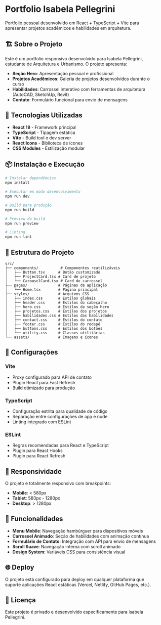 # Portfolio Isabela Pellegrini

Portfolio pessoal desenvolvido em React + TypeScript + Vite para apresentar projetos acadêmicos e habilidades em arquitetura.

## 🏗️ Sobre o Projeto

Este é um portfolio responsivo desenvolvido para Isabela Pellegrini, estudante de Arquitetura e Urbanismo. O projeto apresenta:

- **Seção Hero**: Apresentação pessoal e profissional
- **Projetos Acadêmicos**: Galeria de projetos desenvolvidos durante o curso
- **Habilidades**: Carrossel interativo com ferramentas de arquitetura (AutoCAD, SketchUp, Revit)
- **Contato**: Formulário funcional para envio de mensagens

## 🚀 Tecnologias Utilizadas

- **React 19** - Framework principal
- **TypeScript** - Tipagem estática
- **Vite** - Build tool e dev server
- **React Icons** - Biblioteca de ícones
- **CSS Modules** - Estilização modular

## 📦 Instalação e Execução

```bash
# Instalar dependências
npm install

# Executar em modo desenvolvimento
npm run dev

# Build para produção
npm run build

# Preview da build
npm run preview

# Linting
npm run lint
```

## 🎨 Estrutura do Projeto

```
src/
├── components/          # Componentes reutilizáveis
│   ├── Button.tsx      # Botão customizado
│   ├── ProjectCard.tsx # Card de projeto
│   └── CarouselCard.tsx # Card do carrossel
├── pages/              # Páginas da aplicação
│   └── Home.tsx        # Página principal
├── styles/             # Arquivos CSS
│   ├── index.css       # Estilos globais
│   ├── header.css      # Estilos do cabeçalho
│   ├── hero.css        # Estilos da seção hero
│   ├── projetos.css    # Estilos dos projetos
│   ├── habilidades.css # Estilos das habilidades
│   ├── contact.css     # Estilos do contato
│   ├── footer.css      # Estilos do rodapé
│   ├── buttons.css     # Estilos dos botões
│   └── utility.css     # Classes utilitárias
└── assets/             # Imagens e ícones
```

## 🔧 Configurações

### Vite

- Proxy configurado para API de contato
- Plugin React para Fast Refresh
- Build otimizado para produção

### TypeScript

- Configuração estrita para qualidade de código
- Separação entre configurações de app e node
- Linting integrado com ESLint

### ESLint

- Regras recomendadas para React e TypeScript
- Plugin para React Hooks
- Plugin para React Refresh

## 📱 Responsividade

O projeto é totalmente responsivo com breakpoints:

- **Mobile**: < 580px
- **Tablet**: 580px - 1280px
- **Desktop**: > 1280px

## 🎯 Funcionalidades

- **Menu Mobile**: Navegação hambúrguer para dispositivos móveis
- **Carrossel Animado**: Seção de habilidades com animação contínua
- **Formulário de Contato**: Integração com API para envio de mensagens
- **Scroll Suave**: Navegação interna com scroll animado
- **Design System**: Variáveis CSS para consistência visual

## 🌐 Deploy

O projeto está configurado para deploy em qualquer plataforma que suporte aplicações React estáticas (Vercel, Netlify, GitHub Pages, etc.).

## 📄 Licença

Este projeto é privado e desenvolvido especificamente para Isabela Pellegrini.
